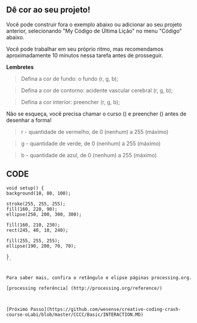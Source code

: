 ## Dê cor ao seu projeto! 

Você pode construir fora o exemplo abaixo ou adicionar ao seu projeto anterior, selecionando "My Código de Última Lição" no menu "Código" abaixo. 

Você pode trabalhar em seu próprio ritmo, mas recomendamos aproximadamente 10 minutos nessa tarefa antes de prosseguir. 

**Lembretes**
 
> Defina a cor de fundo: o fundo (r, g, b); 

> Defina a cor de contorno: acidente vascular cerebral (r, g, b); 

> Defina a cor interior: preencher (r, g, b); 

Não se esqueça, você precisa chamar o curso () e preencher () antes de desenhar a forma! 

> r - quantidade de vermelho, de 0 (nenhum) a 255 (máximo) 

> g - quantidade de verde, de 0 (nenhum) a 255 (máximo) 

> b - quantidade de azul, de 0 (nenhum) a 255 (máximo) 


## CODE

```Processing
void setup() {
background(10, 80, 100);

stroke(255, 255, 255);
fill(160, 220, 90);
ellipse(250, 200, 300, 300);

fill(160, 210, 230);
rect(245, 40, 10, 240);

fill(255, 255, 255);
ellipse(190, 200, 70, 70);

}
``


Para saber mais, confira o retângulo e elipse páginas processing.org.
 
[processing referência] (http://processing.org/reference/)

 

[Próximo Passo](https://github.com/wesense/creative-coding-crash-course-oLabi/blob/master/CCCC/Basic/INTERACTION.MD)